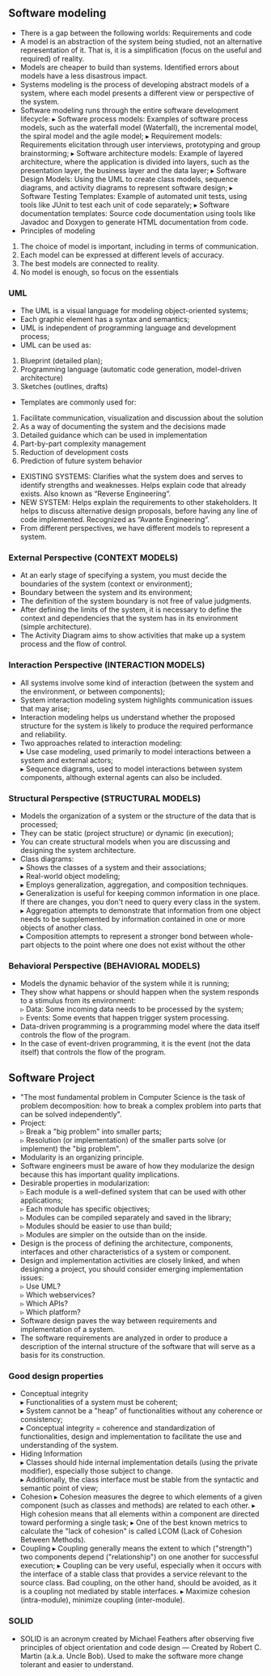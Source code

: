 ## Software modeling
- There is a gap between the following worlds: Requirements and code
- A model is an abstraction of the system being studied, not an alternative representation of it. That is, it is a simplification (focus on the useful and required) of reality.
- Models are cheaper to build than systems. Identified errors about models have a less disastrous impact.
- Systems modeling is the process of developing abstract models of a system, where each model presents a different view or perspective of the system.
- Software modeling runs through the entire software development lifecycle:
▸ Software process models: Examples of software process models, such as the waterfall model (Waterfall), the incremental model, the spiral model and the agile model;
▸ Requirement models: Requirements elicitation through user interviews, prototyping and group brainstorming;
▸ Software architecture models: Example of layered architecture, where the application is divided into layers, such as the presentation layer, the business layer and the data layer;
▸ Software Design Models: Using the UML to create class models, sequence diagrams, and activity diagrams to represent software design;
▸ Software Testing Templates: Example of automated unit tests, using tools like JUnit to test each unit of code separately;
▸ Software documentation templates: Source code documentation using tools like Javadoc and Doxygen to generate HTML documentation from code.
- Principles of modeling
1. The choice of model is important, including in terms of communication.
2. Each model can be expressed at different levels of accuracy.
3. The best models are connected to reality.
4. No model is enough, so focus on the essentials
### UML
- The UML is a visual language for modeling object-oriented systems;
- Each graphic element has a syntax and semantics;
- UML is independent of programming language and development process;
- UML can be used as:
1. Blueprint (detailed plan);
2. Programming language (automatic code generation, model-driven architecture)
3. Sketches (outlines, drafts)
- Templates are commonly used for:
1. Facilitate communication, visualization and discussion about the solution
2. As a way of documenting the system and the decisions made
3. Detailed guidance which can be used in implementation
4. Part-by-part complexity management
5. Reduction of development costs
6. Prediction of future system behavior
- EXISTING SYSTEMS: Clarifies what the system does and serves to identify strengths and weaknesses. Helps explain code that already exists. Also known as “Reverse Engineering”.
- NEW SYSTEM: Helps explain the requirements to other stakeholders. It helps to discuss alternative design proposals, before having any line of code implemented. Recognized as “Avante Engineering”.
- From different perspectives, we have different models to represent a system.
### External Perspective (CONTEXT MODELS)
- At an early stage of specifying a system, you must decide the boundaries of the system (context or environment);
- Boundary between the system and its environment;
- The definition of the system boundary is not free of value judgments.
- After defining the limits of the system, it is necessary to define the context and dependencies that the system has in its environment (simple architecture).
- The Activity Diagram aims to show activities that make up a system process and the flow of control.
### Interaction Perspective (INTERACTION MODELS)
- All systems involve some kind of interaction (between the system and the environment, or between components);
- System interaction modeling system highlights communication issues that may arise;
- Interaction modeling helps us understand whether the proposed structure for the system is likely to produce the required performance and reliability.
- Two approaches related to interaction modeling: <br>
▸ Use case modeling, used primarily to model interactions between a system and external actors; <br>
▸ Sequence diagrams, used to model interactions between system components, although external agents can also be included.
### Structural Perspective (STRUCTURAL MODELS)
- Models the organization of a system or the structure of the data that is processed;
- They can be static (project structure) or dynamic (in execution);
- You can create structural models when you are discussing and designing the system architecture.
- Class diagrams: <br>
▸ Shows the classes of a system and their associations; <br>
▸ Real-world object modeling; <br>
▸ Employs generalization, aggregation, and composition techniques. <br>
▸ Generalization is useful for keeping common information in one place. If there are changes, you don't need to query every class in the system. <br>
▸ Aggregation attempts to demonstrate that information from one object needs to be supplemented by information contained in one or more objects of another class. <br>
▸ Composition attempts to represent a stronger bond between whole-part objects to the point where one does not exist without the other 
### Behavioral Perspective (BEHAVIORAL MODELS)
- Models the dynamic behavior of the system while it is running;
- They show what happens or should happen when the system responds to a stimulus from its environment: <br>
▹ Data: Some incoming data needs to be processed by the system; <br>
▹ Events: Some events that happen trigger system processing.
- Data-driven programming is a programming model where the data itself controls the flow of the program. 
- In the case of event-driven programming, it is the event (not the data itself) that controls the flow of the program.


## Software Project
- "The most fundamental problem in Computer Science is the task of problem decomposition: how to break a complex problem into parts that can be solved independently".
- Project: <br>
▹ Break a "big problem" into smaller parts; <br>
▹ Resolution (or implementation) of the smaller parts solve (or implement) the "big problem".
- Modularity is an organizing principle.
- Software engineers must be aware of how they modularize the design because this has important quality implications.
- Desirable properties in modularization: <br>
▹ Each module is a well-defined system that can be used with other applications; <br>
▹ Each module has specific objectives; <br>
▹ Modules can be compiled separately and saved in the library; <br>
▹ Modules should be easier to use than build; <br>
▹ Modules are simpler on the outside than on the inside.
- Design is the process of defining the architecture, components, interfaces and other characteristics of a system or component.
- Design and implementation activities are closely linked, and when designing a project, you should consider emerging implementation issues: <br>
▹ Use UML? <br>
▹ Which webservices? <br>
▹ Which APIs? <br>
▹ Which platform?
- Software design paves the way between requirements and implementation of a system.
- The software requirements are analyzed in order to produce a description of the internal structure of the software that will serve as a basis for its construction.
### Good design properties
- Conceptual integrity <br>
▸ Functionalities of a system must be coherent; <br>
▸ System cannot be a "heap" of functionalities without any coherence or consistency; <br>
▸ Conceptual integrity = coherence and standardization of functionalities, design and implementation to facilitate the use and understanding of the system.
- Hiding Information <br>
▸ Classes should hide internal implementation details (using the private modifier), especially those subject to change. <br>
▸ Additionally, the class interface must be stable from the syntactic and semantic point of view;
- Cohesion
▸ Cohesion measures the degree to which elements of a given component (such as classes and methods) are related to each other.
▸ High cohesion means that all elements within a component are directed toward performing a single task;
▸ One of the best known metrics to calculate the "lack of cohesion" is called LCOM (Lack of Cohesion Between Methods).
- Coupling
▸ Coupling generally means the extent to which ("strength") two components depend ("relationship") on one another for successful execution;
▸ Coupling can be very useful, especially when it occurs with the interface of a stable class that provides a service relevant to the source class. Bad coupling, on the other hand, should be avoided, as it is a coupling not mediated by stable interfaces.
▸ Maximize cohesion (intra-module), minimize coupling (inter-module).
### SOLID
- SOLID is an acronym created by Michael Feathers after observing five principles of object orientation and code design — Created by Robert C. Martin (a.k.a. Uncle Bob). Used to make the software more change tolerant and easier to understand.


























